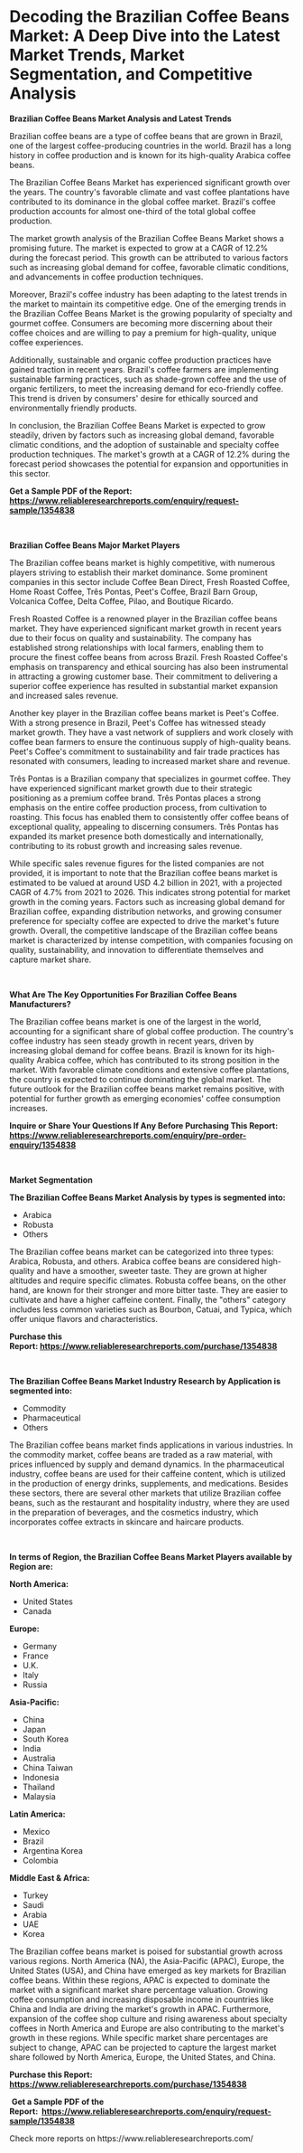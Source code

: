 <p><h1>Decoding the Brazilian Coffee Beans Market: A Deep Dive into the Latest Market Trends, Market Segmentation, and Competitive Analysis</h1></p><p><strong>Brazilian Coffee Beans Market Analysis and Latest Trends</strong></p>
<p><p>Brazilian coffee beans are a type of coffee beans that are grown in Brazil, one of the largest coffee-producing countries in the world. Brazil has a long history in coffee production and is known for its high-quality Arabica coffee beans.</p><p>The Brazilian Coffee Beans Market has experienced significant growth over the years. The country's favorable climate and vast coffee plantations have contributed to its dominance in the global coffee market. Brazil's coffee production accounts for almost one-third of the total global coffee production.</p><p>The market growth analysis of the Brazilian Coffee Beans Market shows a promising future. The market is expected to grow at a CAGR of 12.2% during the forecast period. This growth can be attributed to various factors such as increasing global demand for coffee, favorable climatic conditions, and advancements in coffee production techniques.</p><p>Moreover, Brazil's coffee industry has been adapting to the latest trends in the market to maintain its competitive edge. One of the emerging trends in the Brazilian Coffee Beans Market is the growing popularity of specialty and gourmet coffee. Consumers are becoming more discerning about their coffee choices and are willing to pay a premium for high-quality, unique coffee experiences.</p><p>Additionally, sustainable and organic coffee production practices have gained traction in recent years. Brazil's coffee farmers are implementing sustainable farming practices, such as shade-grown coffee and the use of organic fertilizers, to meet the increasing demand for eco-friendly coffee. This trend is driven by consumers' desire for ethically sourced and environmentally friendly products.</p><p>In conclusion, the Brazilian Coffee Beans Market is expected to grow steadily, driven by factors such as increasing global demand, favorable climatic conditions, and the adoption of sustainable and specialty coffee production techniques. The market's growth at a CAGR of 12.2% during the forecast period showcases the potential for expansion and opportunities in this sector.</p></p>
<p><strong>Get a Sample PDF of the Report:&nbsp; <a href="https://www.reliableresearchreports.com/enquiry/request-sample/1354838">https://www.reliableresearchreports.com/enquiry/request-sample/1354838</a></strong></p>
<p>&nbsp;</p>
<p><strong>Brazilian Coffee Beans Major Market Players</strong></p>
<p><p>The Brazilian coffee beans market is highly competitive, with numerous players striving to establish their market dominance. Some prominent companies in this sector include Coffee Bean Direct, Fresh Roasted Coffee, Home Roast Coffee, Três Pontas, Peet's Coffee, Brazil Barn Group, Volcanica Coffee, Delta Coffee, Pilao, and Boutique Ricardo.</p><p>Fresh Roasted Coffee is a renowned player in the Brazilian coffee beans market. They have experienced significant market growth in recent years due to their focus on quality and sustainability. The company has established strong relationships with local farmers, enabling them to procure the finest coffee beans from across Brazil. Fresh Roasted Coffee's emphasis on transparency and ethical sourcing has also been instrumental in attracting a growing customer base. Their commitment to delivering a superior coffee experience has resulted in substantial market expansion and increased sales revenue.</p><p>Another key player in the Brazilian coffee beans market is Peet's Coffee. With a strong presence in Brazil, Peet's Coffee has witnessed steady market growth. They have a vast network of suppliers and work closely with coffee bean farmers to ensure the continuous supply of high-quality beans. Peet's Coffee's commitment to sustainability and fair trade practices has resonated with consumers, leading to increased market share and revenue.</p><p>Três Pontas is a Brazilian company that specializes in gourmet coffee. They have experienced significant market growth due to their strategic positioning as a premium coffee brand. Três Pontas places a strong emphasis on the entire coffee production process, from cultivation to roasting. This focus has enabled them to consistently offer coffee beans of exceptional quality, appealing to discerning consumers. Três Pontas has expanded its market presence both domestically and internationally, contributing to its robust growth and increasing sales revenue.</p><p>While specific sales revenue figures for the listed companies are not provided, it is important to note that the Brazilian coffee beans market is estimated to be valued at around USD 4.2 billion in 2021, with a projected CAGR of 4.7% from 2021 to 2026. This indicates strong potential for market growth in the coming years. Factors such as increasing global demand for Brazilian coffee, expanding distribution networks, and growing consumer preference for specialty coffee are expected to drive the market's future growth. Overall, the competitive landscape of the Brazilian coffee beans market is characterized by intense competition, with companies focusing on quality, sustainability, and innovation to differentiate themselves and capture market share.</p></p>
<p>&nbsp;</p>
<p><strong>What Are The Key Opportunities For Brazilian Coffee Beans Manufacturers?</strong></p>
<p><p>The Brazilian coffee beans market is one of the largest in the world, accounting for a significant share of global coffee production. The country's coffee industry has seen steady growth in recent years, driven by increasing global demand for coffee beans. Brazil is known for its high-quality Arabica coffee, which has contributed to its strong position in the market. With favorable climate conditions and extensive coffee plantations, the country is expected to continue dominating the global market. The future outlook for the Brazilian coffee beans market remains positive, with potential for further growth as emerging economies' coffee consumption increases.</p></p>
<p><strong>Inquire or Share Your Questions If Any Before Purchasing This Report: <a href="https://www.reliableresearchreports.com/enquiry/pre-order-enquiry/1354838">https://www.reliableresearchreports.com/enquiry/pre-order-enquiry/1354838</a></strong></p>
<p>&nbsp;</p>
<p><strong>Market Segmentation</strong></p>
<p><strong>The Brazilian Coffee Beans Market Analysis by types is segmented into:</strong></p>
<p><ul><li>Arabica</li><li>Robusta</li><li>Others</li></ul></p>
<p><p>The Brazilian coffee beans market can be categorized into three types: Arabica, Robusta, and others. Arabica coffee beans are considered high-quality and have a smoother, sweeter taste. They are grown at higher altitudes and require specific climates. Robusta coffee beans, on the other hand, are known for their stronger and more bitter taste. They are easier to cultivate and have a higher caffeine content. Finally, the "others" category includes less common varieties such as Bourbon, Catuai, and Typica, which offer unique flavors and characteristics.</p></p>
<p><strong>Purchase this Report:&nbsp;<a href="https://www.reliableresearchreports.com/purchase/1354838">https://www.reliableresearchreports.com/purchase/1354838</a></strong></p>
<p>&nbsp;</p>
<p><strong>The Brazilian Coffee Beans Market Industry Research by Application is segmented into:</strong></p>
<p><ul><li>Commodity</li><li>Pharmaceutical</li><li>Others</li></ul></p>
<p><p>The Brazilian coffee beans market finds applications in various industries. In the commodity market, coffee beans are traded as a raw material, with prices influenced by supply and demand dynamics. In the pharmaceutical industry, coffee beans are used for their caffeine content, which is utilized in the production of energy drinks, supplements, and medications. Besides these sectors, there are several other markets that utilize Brazilian coffee beans, such as the restaurant and hospitality industry, where they are used in the preparation of beverages, and the cosmetics industry, which incorporates coffee extracts in skincare and haircare products.</p></p>
<p>&nbsp;</p>
<p><strong>In terms of Region, the Brazilian Coffee Beans Market Players available by Region are:</strong></p>
<p>
    <p> <strong> North America: </strong>
        <ul>
            <li>United States</li>
            <li>Canada</li>
        </ul>
        </p> 
    <p> <strong> Europe: </strong>
        <ul>
            <li>Germany</li>
            <li>France</li>
            <li>U.K.</li>
            <li>Italy</li>
            <li>Russia</li>
        </ul>
        </p> 
    <p> <strong> Asia-Pacific: </strong>
        <ul>
            <li>China</li>
            <li>Japan</li>
            <li>South Korea</li>
            <li>India</li>
            <li>Australia</li>
            <li>China Taiwan</li>
            <li>Indonesia</li>
            <li>Thailand</li>
            <li>Malaysia</li>
        </ul>
        </p> 
    <p> <strong> Latin America: </strong>
        <ul>
            <li>Mexico</li>
            <li>Brazil</li>
            <li>Argentina Korea</li>
            <li>Colombia</li>
        </ul>
        </p> 
    <p> <strong> Middle East & Africa: </strong>
        <ul>
            <li>Turkey</li>
            <li>Saudi</li>
            <li>Arabia</li>
            <li>UAE</li>
            <li>Korea</li>
        </ul>
    </p>
    </p>
<p><p>The Brazilian coffee beans market is poised for substantial growth across various regions. North America (NA), the Asia-Pacific (APAC), Europe, the United States (USA), and China have emerged as key markets for Brazilian coffee beans. Within these regions, APAC is expected to dominate the market with a significant market share percentage valuation. Growing coffee consumption and increasing disposable income in countries like China and India are driving the market's growth in APAC. Furthermore, expansion of the coffee shop culture and rising awareness about specialty coffees in North America and Europe are also contributing to the market's growth in these regions. While specific market share percentages are subject to change, APAC can be projected to capture the largest market share followed by North America, Europe, the United States, and China.</p></p>
<p><strong>Purchase this Report: <a href="https://www.reliableresearchreports.com/purchase/1354838">https://www.reliableresearchreports.com/purchase/1354838</a></strong></p>
<p>&nbsp;<strong>Get a Sample PDF of the Report:&nbsp;&nbsp;<a href="https://www.reliableresearchreports.com/enquiry/request-sample/1354838">https://www.reliableresearchreports.com/enquiry/request-sample/1354838</a></strong></p>
<p><strong></strong></p>
<p>Check more reports on https://www.reliableresearchreports.com/</p>